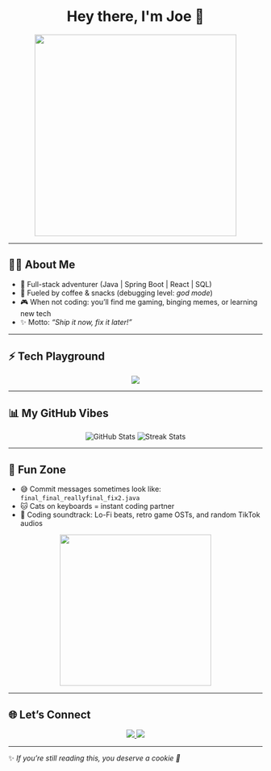 <!-- Banner / Header -->
<h1 align="center">Hey there, I'm Joe 👋</h1>
<p align="center">
  <img src="https://media.giphy.com/media/xT9IgzoKnwFNmISR8I/giphy.gif" width="400"/>
</p>

---

## 🧑‍💻 About Me  
- 🚀 Full-stack adventurer (Java | Spring Boot | React | SQL)  
- 🍪 Fueled by coffee & snacks (debugging level: *god mode*)  
- 🎮 When not coding: you’ll find me gaming, binging memes, or learning new tech  
- ✨ Motto: *“Ship it now, fix it later!”*  

---

## ⚡ Tech Playground  
<p align="center">
  <img src="https://skillicons.dev/icons?i=java,spring,react,vue,mysql,sqlite,html,css,js,git,github,postman" />
</p>

---

## 📊 My GitHub Vibes  
<p align="center">
  <img src="https://github-readme-stats.vercel.app/api?username=AsandaNdhlela&show_icons=true&theme=tokyonight" alt="GitHub Stats" />  
  <img src="https://github-readme-streak-stats.herokuapp.com/?user=AsandaNdhlela&theme=tokyonight" alt="Streak Stats" />  
</p>

---

## 🎉 Fun Zone  
- 😅 Commit messages sometimes look like: `final_final_reallyfinal_fix2.java`  
- 🐱 Cats on keyboards = instant coding partner  
- 🎵 Coding soundtrack: Lo-Fi beats, retro game OSTs, and random TikTok audios  

<p align="center">
  <img src="https://media.giphy.com/media/LmNwrBhejkK9EFP504/giphy.gif" width="300"/>
</p>

---

## 🌐 Let’s Connect  
<p align="center">
  <a href="https://www.linkedin.com/in/https://www.linkedin.com/in/asanda-ndhlela-4b300b257/" target="_blank">
    <img src="https://img.shields.io/badge/LinkedIn-blue?style=for-the-badge&logo=linkedin" />
  </a>
  <a href="mailto:asandatndhlela18@gmail.com">
    <img src="https://img.shields.io/badge/Email-D14836?style=for-the-badge&logo=gmail&logoColor=white" />
  </a>
</p>

---

✨ *If you’re still reading this, you deserve a cookie 🍪*  


